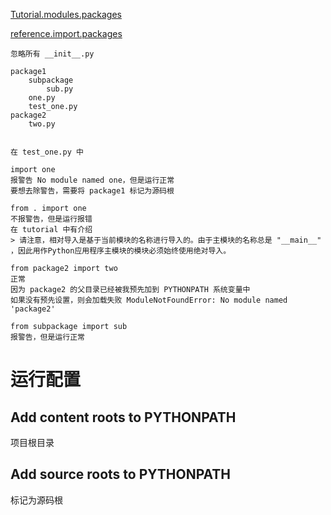 [Tutorial.modules.packages](https://docs.python.org/zh-cn/3/tutorial/modules.html#packages)

[reference.import.packages](https://docs.python.org/zh-cn/3/reference/import.html#packages)


    忽略所有 __init__.py

    package1
        subpackage
            sub.py
        one.py
        test_one.py
    package2
        two.py
        
        
    在 test_one.py 中
    
    import one
    报警告 No module named one，但是运行正常
    要想去除警告，需要将 package1 标记为源码根
    
    from . import one
    不报警告，但是运行报错
    在 tutorial 中有介绍
    > 请注意，相对导入是基于当前模块的名称进行导入的。由于主模块的名称总是 "__main__" ，因此用作Python应用程序主模块的模块必须始终使用绝对导入。
    
    from package2 import two
    正常
    因为 package2 的父目录已经被我预先加到 PYTHONPATH 系统变量中
    如果没有预先设置，则会加载失败 ModuleNotFoundError: No module named 'package2'
    
    from subpackage import sub
    报警告，但是运行正常
    
# 运行配置
## Add content roots to PYTHONPATH
项目根目录
## Add source roots to PYTHONPATH
标记为源码根